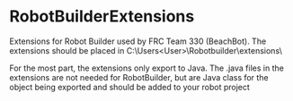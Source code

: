# RobotBuilderExtensions

Extensions for Robot Builder used by FRC Team 330 (BeachBot). 
The extensions should be placed in C:\Users\<User>\Robotbuilder\extensions\

For the most part, the extensions only export to Java.
The .java files in the extensions are not needed for RobotBuilder, 
but are Java class for the object being exported and should be added to your robot project
